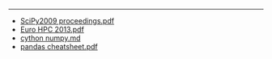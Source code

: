 ---
- [SciPy2009 proceedings.pdf](Python/cython_numpy/SciPy2009_proceedings.pdf)
- [Euro HPC 2013.pdf](Python/cython_numpy/Euro_HPC_2013.pdf)
- [cython numpy.md](Python/cython_numpy/cython_numpy.md)
- [pandas cheatsheet.pdf](Python/cython_numpy/pandas_cheatsheet.pdf)